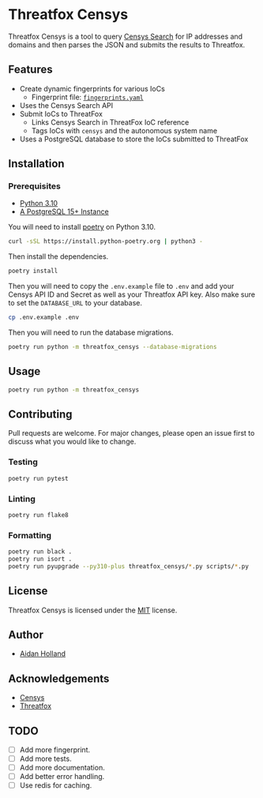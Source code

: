 # Threatfox Censys

Threatfox Censys is a tool to query [Censys Search](https://search.censys.io/) for IP addresses and domains and then parses the JSON and submits the results to Threatfox.

## Features

- Create dynamic fingerprints for various IoCs
  - Fingerprint file: [`fingerprints.yaml`](fingerprints.yaml)
- Uses the Censys Search API
- Submit IoCs to ThreatFox
  - Links Censys Search in ThreatFox IoC reference
  - Tags IoCs with `censys` and the autonomous system name
- Uses a PostgreSQL database to store the IoCs submitted to ThreatFox

## Installation

### Prerequisites

- [Python 3.10](https://www.python.org/downloads/release/python-3100/)
- [A PostgreSQL 15+ Instance](https://www.postgresql.org/)

You will need to install [poetry](https://python-poetry.org/) on Python 3.10.

```bash
curl -sSL https://install.python-poetry.org | python3 -
```

Then install the dependencies.

```bash
poetry install
```

Then you will need to copy the `.env.example` file to `.env` and add your Censys API ID and Secret as well as your Threatfox API key. Also make sure to set the `DATABASE_URL` to your database.

```bash
cp .env.example .env
```

Then you will need to run the database migrations.

```bash
poetry run python -m threatfox_censys --database-migrations
```

## Usage

```bash
poetry run python -m threatfox_censys
```

## Contributing

Pull requests are welcome. For major changes, please open an issue first to discuss what you would like to change.

### Testing

```bash
poetry run pytest
```

### Linting

```bash
poetry run flake8
```

### Formatting

```bash
poetry run black .
poetry run isort .
poetry run pyupgrade --py310-plus threatfox_censys/*.py scripts/*.py
```

## License

Threatfox Censys is licensed under the [MIT](https://choosealicense.com/licenses/mit/) license.

## Author

- [Aidan Holland](mailto:aidan@censys.com)

## Acknowledgements

- [Censys](https://censys.io/)
- [Threatfox](https://threatfox.abuse.ch/)

## TODO

- [ ] Add more fingerprint.
- [ ] Add more tests.
- [ ] Add more documentation.
- [ ] Add better error handling.
- [ ] Use redis for caching.
<!-- Add your idea here -->
